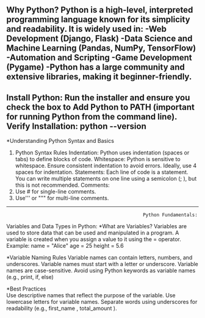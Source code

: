 Why Python?
Python is a high-level, interpreted programming language known for its simplicity and readability.
It is widely used in:
 -Web Development (Django, Flask)
 -Data Science and Machine Learning (Pandas, NumPy, TensorFlow)
 -Automation and Scripting
 -Game Development (Pygame)
 -Python has a large community and extensive libraries, making it beginner-friendly.
--------------------------------------------------------------------------------------------------------------------------------
Install Python:
Run the installer and ensure you check the box to Add Python to PATH (important for running Python from the command line).
Verify Installation:
 python --version
--------------------------------------------------------------------------------------------------------------------------------
*Understanding Python Syntax and Basics
 1. Python Syntax Rules
Indentation: Python uses indentation (spaces or tabs) to define blocks of code.
Whitespace: Python is sensitive to whitespace. Ensure consistent indentation to avoid errors. Ideally, use 4 spaces for indentation.
Statements: Each line of code is a statement. You can write multiple statements on one line using a semicolon (; ), but this is not recommended.
Comments:
1. Use # for single-line comments.
2. Use''' or """ for multi-line comments.

---------------------------------------------------------------------------------------------------------------------------------
                                                      Python Fundamentals:
Variables and Data Types in Python:
*What are Variables?
Variables are used to store data that can be used and manipulated in a program. A variable is created when you assign a value to it using the = operator.
Example:
 name = "Alice"
 age = 25
 height = 5.6

*Variable Naming Rules
Variable names can contain letters, numbers, and underscores. 
Variable names must start with a letter or underscore. 
Variable names are case-sensitive. 
Avoid using Python keywords as variable names (e.g., print, if, else)

*Best Practices  
Use descriptive names that reflect the purpose of the variable.
Use lowercase letters for variable names. 
Separate words using underscores for readability (e.g., first_name , total_amount ).

 
 


